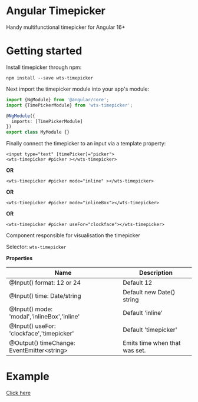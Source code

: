 # Angular Timepicker
  Handy multifunctional timepicker for Angular 16+


# Getting started
Install timepicker through npm:
```
npm install --save wts-timepicker
```
Next import the timepicker module into your app's module:
```typescript
import {NgModule} from '@angular/core';
import {TimePickerModule} from 'wts-timepicker';

@NgModule({
  imports: [TimePickerModule]
})
export class MyModule {}
```
Finally connect the timepicker to an input via a template property:
```
<input type="text" [timePicker]="picker">
<wts-timepicker #picker ></wts-timepicker>
```
**OR**
```
<wts-timepicker #picker mode="inline" ></wts-timepicker>
```
**OR**
```
<wts-timepicker #picker mode="inlineBox"></wts-timepicker>
```

**OR**
```
<wts-timepicker #picker useFor="clockface"></wts-timepicker>
```

Component responsible for visualisation the timepicker

Selector: `wts-timepicker`

**Properties**

 
| Name | Description |
|------|-------------|
| @Input() format: 12 or 24 |  Default 12 |
| @Input() time: Date/string |  Default new Date() string |
| @Input() mode: 'modal','inlineBox','inline' |  Default 'inline' |
| @Input() useFor: 'clockface','timepicker'  |  Default 'timepicker' |
| @Output() timeChange: EventEmitter\<string\> | Emits time when that was set. |


# Example
[Click here](https://stackblitz.com/edit/stackblitz-starters-gzdgs9)
